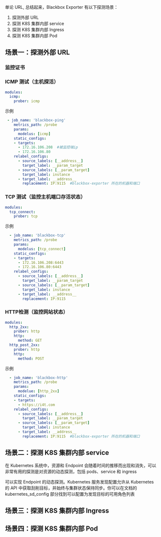 单论 URL, 总结起来，Blackbox Exporter 有以下探测场景：

1. 探测外部 URL
2. 探测 K8S 集群内部 service
3. 探测 K8S 集群内部 Ingress
4. 探测 K8S 集群内部 Pod

## 场景一：探测外部 URL

### 监控证书

### ICMP 测试（主机探活）

```yaml
modules:
  icmp:
    prober: icmp

```

示例

```yaml
 - job_name: 'blackbox-ping'
    metrics_path: /probe
    params:
      modelus: [icmp]
    static_configs:
    - targets:
      - 172.16.106.208  #被监控端ip
      - 172.16.106.80
    relabel_configs:
      - source_labels: [__address__]
        target_label: __param_target
      - source_labels: [__param_target]
        target_label: instance
      - target_label: __address__
        replacement: IP:9115  #blackbox-exporter 所在的机器和端口
```

### TCP 测试（监控主机端口存活状态）

```yaml
modules:
  tcp_connect:
    prober: tcp
```

示例

```yaml
  - job_name: 'blackbox-tcp'
    metrics_path: /probe
    params:
      modelus: [tcp_connect]
    static_configs:
    - targets:
      - 172.16.106.208:6443
      - 172.16.106.80:6443
    relabel_configs:
      - source_labels: [__address__]
        target_label: __param_target
      - source_labels: [__param_target]
        target_label: instance
      - target_label: __address__
        replacement: IP:9115
```

### HTTP检测（监控网站状态）

```yaml
modules:
  http_2xx:
    prober: http
    http:
      method: GET
  http_post_2xx:
    prober: http
    http:
      method: POST

```

示例

```yaml
  - job_name: 'blackbox-http'
    metrics_path: /probe
    params:
      modelue: [http_2xx]
    static_configs:
    - targets:
      - https://i4t.com
    relabel_configs:
      - source_labels: [__address__]
        target_label: __param_target
      - source_labels: [__param_target]
        target_label: instance
      - target_label: __address__
        replacement: IP:9115  #blackbox-exporter 所在的机器和端口
```



## 场景二：探测 K8S 集群内部 service

在 Kubernetes 系统中，资源和 Endpoint 会随着时间的推移而出现和消失，可以非常有用的探测是对资源的动态探测，包括 pods、service 和 ingress

可以实现 Endpoint 的动态探测。Kubernetes 服务发现配置允许从 Kubernetes 的 API 中获取刮削目标，并始终与集群状态保持同步。你可以在文档的 kubernetes_sd_config 部分找到可以配置为发现目标的可用角色列表

## 场景三：探测 K8S 集群内部 Ingress

## 场景四：探测 K8S 集群内部 Pod